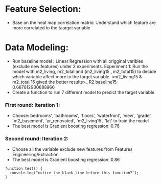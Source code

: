 # Feature Selection:
- Base on the heat map correlation matrix: Understand which feature are more correlated to the taarget variable

# Data Modeling:
- Run baseline model : Linear Regression with all origginal varibles (exclude new features) under 2 experiments. Experiment 1: Run the model with m2_living, m2_total and (m2_living15 , m2_total15) to decide which variable affect more to the target variable. <m2_living15 & m2_total 15 gived the better results>_ R2 baseline15: 0.687612930688966
- Create a function to run 7 different model to predict the target variable.
### First round: Iteration 1:
- Choose: bedrooms', 'bathrooms', 'floors', 'waterfront', 'view', 'grade', 'm2_basement', 'yr_renovated', 'm2_living15', 'lat' to train the model
- The best model is Gradient boosting regression: 0.76

### Second round: Iteration 2:
- Choose all the variable exclude new features from Features Engineering/Extraction
- The best model  is Gradient boosting regression: 0.86




```
function test() {
  console.log("notice the blank line before this function?");
}
```
